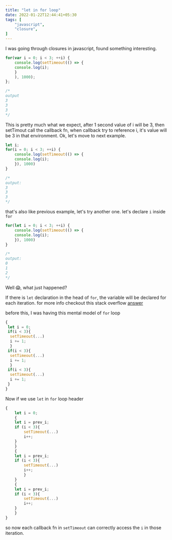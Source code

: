 ```yaml
---
title: "let in for loop"
date: 2022-01-22T12:44:41+05:30
tags: [
    "javascript",
    "closure",
]
---
```


I was going through closures in javascript, found something interesting.

```js
for(var i = 0; i < 3; ++i) {
    console.log(setTimeout(() => {
	console.log(i);
    }
    ), 1000);
};

/*
output
3
3
3
*/
```
This is pretty much what we expect, after 1 second value of i will be 3,
then setTimout call the callback fn, when callback try to reference i,
it's value will be 3 in that environment. Ok, let's move to next example.

```js
let i;
for(i = 0; i < 3; ++i) {
    console.log(setTimeout(() => {
	console.log(i);
    }), 1000)
}

/*
output:
3
3
3
*/
```

that's also like previous example, let's try another one. let's declare `i`
inside `for`


```js
for(let i = 0; i < 3; ++i) {
    console.log(setTimeout(() => {
	console.log(i);
    }), 1000)
}

/*
output:
0
1
2
*/
```
Well 😱, what just happened?

If there is `let` declaration in the head of `for`, the variable will
be declared for each iteration. for more info checkout this stack overflow [answer](https://stackoverflow.com/a/30900289)

before this, I was having this mental model of `for` loop

```js
{
 let i = 0;
 if(i < 3){
  setTimeout(...)
  i += 1;
  }
 if(i < 3){
  setTimeout(...)
  i += 1;
  }
 if(i < 3){
  setTimeout(...)
  i += 1;
 }
}
```

Now if we use `let` in `for` loop header

```js
{
    let i = 0;
    {
	let i = prev_i;
	if (i < 3){
	    setTimeout(...)
	    i++;
	}
    }
    {
	let i = prev_i;
	if (i < 3){
	    setTimeout(...)
	    i++;
	    }
    }
    {
	let i = prev_i;
	if (i < 3){
	    setTimeout(...)
	    i++;
	}
    }
}
```

so now each callback fn in `setTimeout` can correctly access
the `i` in those iteration.
